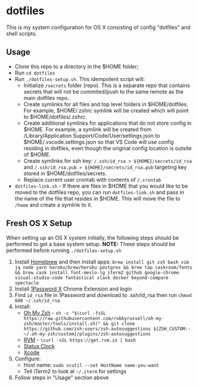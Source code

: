# dotfiles

This is my system configuration for OS X consisting of config "dotfiles" and shell scripts.

## Usage

- Clone this repo to a directory in the $HOME folder;
- Run `cd dotfiles`
- Run `./dotfiles-setup.sh`.  This idempotent script will:
  - Initialize `/secrets` folder (repo).  This is a separate repo that contains secrets that will not be commited/push to the same remote as the main dotfiles repo.
  - Create symlinks for all files and top level folders in $HOME/dotfiles.  For example, $HOME/.zshrc symlink will be created which will point to $HOME/dotfiles/.zshrc.
  - Create additional symlinks for applications that do not store config in $HOME.  For example, a symlink will be created from /Library/Application Support/Code/User/settings.json to $HOME/.vscode.settings.json so that VS Code will use config residing in dotfiles, even though the original config location is outsite of $HOME.
  - Create symlinks for ssh key: `/.ssh/id_rsa > ${HOME}/secrets/id_rsa` and `/.ssh/id_rsa.pub > ${HOME}/secrets/id_rsa.pub` targeting key stored in $HOME/dotfiles/secrets.
  - Replace current user crontab with contents of `/.crontab`
- `dotfiles-link.sh` -  If there are files in $HOME that you would like to be moved to the dotfiles repo, you can run `dotfiles-link.sh` and pass in the name of the file that resides in $HOME.  This will move the file to `/home` and create a symlink to it.

## Fresh OS X Setup

When setting up an OS X system initially, the following steps should be performed to get a base system setup.  **NOTE:** These steps should be performed before running `./dotfiles-setup.sh`

1. Install [Homebrew](http://brew.sh/) and then install apps: `brew install git zsh bash vim jq node yarn heroku/brew/heroku postgres && brew tap caskroom/fonts && brew cask install font-meslo-lg iterm2 github google-chrome visual-studio-code fantastical slack docker beyond-compare spectacle`
1. Install [1Password X](https://chrome.google.com/webstore/detail/1password-x-%E2%80%93-password-ma/aeblfdkhhhdcdjpifhhbdiojplfjncoa?hl=en) Chrome Extension and login
1. Find `id_rsa` file in 1Password and download to .ssh/id_rsa then run `chmod 600 ~/.ssh/id_rsa`
1. Install:
   - [Oh My Zsh](https://github.com/robbyrussell/oh-my-zsh) - `sh -c "$(curl -fsSL https://raw.githubusercontent.com/robbyrussell/oh-my-zsh/master/tools/install.sh)" && git clone https://github.com/zsh-users/zsh-autosuggestions ${ZSH_CUSTOM:-~/.oh-my-zsh/custom}/plugins/zsh-autosuggestions`
   - [RVM](https://rvm.io/rvm/install) - `\curl -sSL https://get.rvm.io | bash`
   - [Status Clock](https://itunes.apple.com/us/app/status-clock/id552792489?mt=12)
   - [Xcode](https://itunes.apple.com/us/app/xcode/id497799835?ls=1&mt=12)
1. Configure:
   - Host name: `sudo scutil --set HostName name-you-want`
   - Tell iTerm2 to look at `~/.iterm` for settings
1. Follow steps in "Usage" section above
